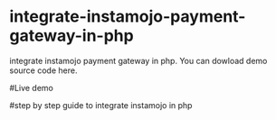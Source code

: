 # integrate-instamojo-payment-gateway-in-php
integrate instamojo payment gateway in php. You can dowload demo source code here.

#Live demo

#step by step guide to integrate instamojo in php

